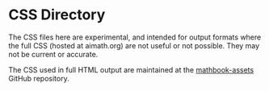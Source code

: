 CSS Directory
=============

The CSS files here are experimental, and intended for output formats where the full CSS (hosted at aimath.org) are not useful or not possible.  They may not be current or accurate.

The CSS used in full HTML output are maintained at the [mathbook-assets](https://github.com/BooksHTML/mathbook-assets) GitHub repository.
